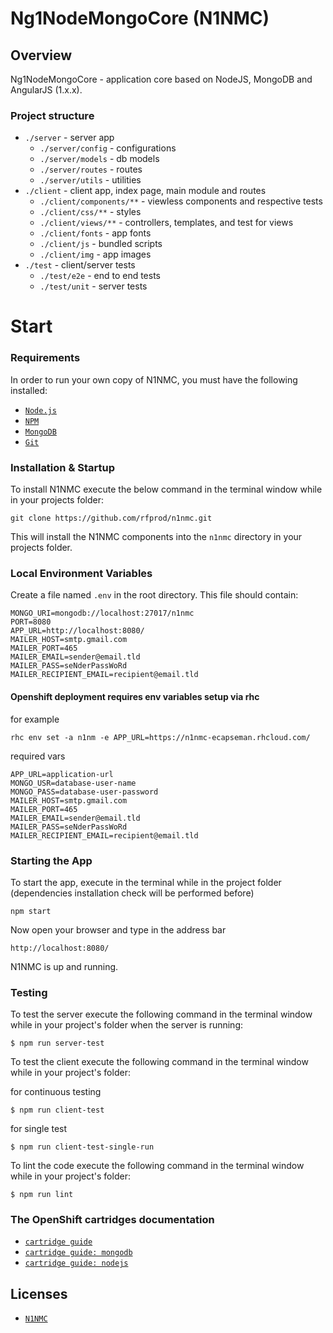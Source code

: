# Ng1NodeMongoCore (N1NMC)

## Overview

Ng1NodeMongoCore - application core based on NodeJS, MongoDB and AngularJS (1.x.x).

### Project structure

* `./server` - server app
	* `./server/config` - configurations
	* `./server/models` - db models
	* `./server/routes` - routes
	* `./server/utils` - utilities
* `./client` - client app, index page, main module and routes
	* `./client/components/**` - viewless components and respective tests
	* `./client/css/**` - styles
	* `./client/views/**` - controllers, templates, and test for views
	* `./client/fonts` - app fonts
	* `./client/js` - bundled scripts
	* `./client/img` - app images
* `./test` - client/server tests
	* `./test/e2e` - end to end tests
	* `./test/unit` - server tests

# Start

### Requirements

In order to run your own copy of N1NMC, you must have the following installed:

- [`Node.js`](https://nodejs.org/)
- [`NPM`](https://nodejs.org/)
- [`MongoDB`](http://www.mongodb.org/)
- [`Git`](https://git-scm.com/)

### Installation & Startup

To install N1NMC execute the below command in the terminal window while in your projects folder:

```
git clone https://github.com/rfprod/n1nmc.git
```

This will install the N1NMC components into the `n1nmc` directory in your projects folder.

### Local Environment Variables

Create a file named `.env` in the root directory. This file should contain:

```
MONGO_URI=mongodb://localhost:27017/n1nmc
PORT=8080
APP_URL=http://localhost:8080/
MAILER_HOST=smtp.gmail.com
MAILER_PORT=465
MAILER_EMAIL=sender@email.tld
MAILER_PASS=seNderPassWoRd
MAILER_RECIPIENT_EMAIL=recipient@email.tld
```

#### Openshift deployment requires env variables setup via rhc

for example

`rhc env set -a n1nm -e APP_URL=https://n1nmc-ecapseman.rhcloud.com/`

required vars

```
APP_URL=application-url
MONGO_USR=database-user-name
MONGO_PASS=database-user-password
MAILER_HOST=smtp.gmail.com
MAILER_PORT=465
MAILER_EMAIL=sender@email.tld
MAILER_PASS=seNderPassWoRd
MAILER_RECIPIENT_EMAIL=recipient@email.tld
```

### Starting the App

To start the app, execute in the terminal while in the project folder (dependencies installation check will be performed before)

```
npm start
```

Now open your browser and type in the address bar

```
http://localhost:8080/
```

N1NMC is up and running.

### Testing

To test the server execute the following command in the terminal window while in your project's folder when the server is running:

```
$ npm run server-test
```

To test the client execute the following command in the terminal window while in your project's folder:

for continuous testing

```
$ npm run client-test
```

for single test

```
$ npm run client-test-single-run
```

To lint the code execute the following command in the terminal window while in your project's folder:

```
$ npm run lint
```

### The OpenShift cartridges documentation

* [`cartridge guide`](https://github.com/openshift/origin-server/blob/master/documentation/oo_cartridge_guide.adoc#openshift-origin-cartridge-guide)
* [`cartridge guide: mongodb`](https://github.com/openshift/origin-server/blob/master/documentation/oo_cartridge_guide.adoc#9-mongodb)
* [`cartridge guide: nodejs`](https://github.com/openshift/origin-server/blob/master/documentation/oo_cartridge_guide.adoc#11-nodejs)

## Licenses

* [`N1NMC`](LICENSE.md)
